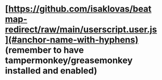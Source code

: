 # [https://github.com/isaklovas/beatmap-redirect/raw/main/userscript.user.js](#anchor-name-with-hyphens) (remember to have tampermonkey/greasemonkey installed and enabled)

